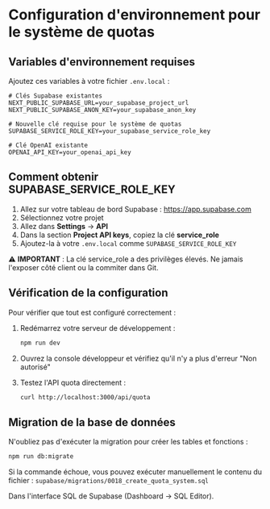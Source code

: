 # Configuration d'environnement pour le système de quotas

## Variables d'environnement requises

Ajoutez ces variables à votre fichier `.env.local` :

```env
# Clés Supabase existantes
NEXT_PUBLIC_SUPABASE_URL=your_supabase_project_url
NEXT_PUBLIC_SUPABASE_ANON_KEY=your_supabase_anon_key

# Nouvelle clé requise pour le système de quotas
SUPABASE_SERVICE_ROLE_KEY=your_supabase_service_role_key

# Clé OpenAI existante
OPENAI_API_KEY=your_openai_api_key
```

## Comment obtenir SUPABASE_SERVICE_ROLE_KEY

1. Allez sur votre tableau de bord Supabase : https://app.supabase.com
2. Sélectionnez votre projet
3. Allez dans **Settings** → **API**
4. Dans la section **Project API keys**, copiez la clé **service_role**
5. Ajoutez-la à votre `.env.local` comme `SUPABASE_SERVICE_ROLE_KEY`

⚠️ **IMPORTANT** : La clé service_role a des privilèges élevés. Ne jamais l'exposer côté client ou la commiter dans Git.

## Vérification de la configuration

Pour vérifier que tout est configuré correctement :

1. Redémarrez votre serveur de développement :
   ```bash
   npm run dev
   ```

2. Ouvrez la console développeur et vérifiez qu'il n'y a plus d'erreur "Non autorisé"

3. Testez l'API quota directement :
   ```bash
   curl http://localhost:3000/api/quota
   ```

## Migration de la base de données

N'oubliez pas d'exécuter la migration pour créer les tables et fonctions :

```bash
npm run db:migrate
```

Si la commande échoue, vous pouvez exécuter manuellement le contenu du fichier :
`supabase/migrations/0018_create_quota_system.sql`

Dans l'interface SQL de Supabase (Dashboard → SQL Editor).